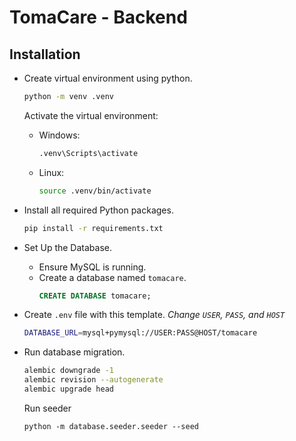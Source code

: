 # TomaCare - Backend

## Installation

- Create virtual environment using python.
  ```bash
  python -m venv .venv
  ```
  Activate the virtual environment:
  - Windows:
    ```bash
    .venv\Scripts\activate
    ```
  - Linux:
    ```bash
    source .venv/bin/activate
    ```
- Install all required Python packages.
  ```bash
  pip install -r requirements.txt
  ```
- Set Up the Database.
  - Ensure MySQL is running.
  - Create a database named `tomacare`.
    ```sql
    CREATE DATABASE tomacare;
    ```
- Create `.env` file with this template. _Change `USER`, `PASS`, and `HOST`_
  ```bash
  DATABASE_URL=mysql+pymysql://USER:PASS@HOST/tomacare
  ```
- Run database migration.

  ```bash
  alembic downgrade -1
  alembic revision --autogenerate
  alembic upgrade head
  ```

  Run seeder

  ```
  python -m database.seeder.seeder --seed
  ```
